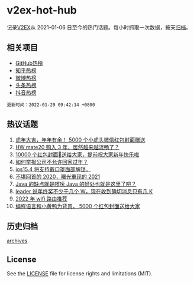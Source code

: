 # v2ex-hot-hub

 记录[V2EX](https://www.v2ex.com/)从 2021-01-06 日至今的热门话题。每小时抓取一次数据，按天[归档](archives)。
 
 ## 相关项目

- [GitHub热榜](https://github.com/snaildev/github-hot-hub)
- [知乎热榜](https://github.com/snaildev/zhihu-hot-hub)
- [微博热榜](https://github.com/snaildev/weibo-hot-hub)
- [头条热榜](https://github.com/snaildev/toutiao-hot-hub)
- [抖音热榜](https://github.com/snaildev/douyin-hot-hub)


 `更新时间：2022-01-29 09:42:14 +0800`

## 热议话题

1. [虎年大吉，年年有余！ 5000 个小虎头微信红包封面赠送](https://www.v2ex.com/t/831093)
1. [HW mate20 购入 3 年，居然越来越流畅了？](https://www.v2ex.com/t/831080)
1. [10000 个红包封面🧧送给大家，提前祝大家新年快乐啦](https://www.v2ex.com/t/831070)
1. [如何举报公司不允许回家过年？](https://www.v2ex.com/t/831129)
1. [ios15.4 将支持戴口罩面部解锁。](https://www.v2ex.com/t/831059)
1. [不堪回首的 2020，曙光重现的 2021](https://www.v2ex.com/t/831067)
1. [Java 的缺点就是啰嗦 Java 的好处也就是这里了吧？](https://www.v2ex.com/t/831086)
1. [leader 说年终奖不少于几个 W，现在收到确切消息只有几 K](https://www.v2ex.com/t/831144)
1. [2022 年 wifi 路由推荐](https://www.v2ex.com/t/831065)
1. [编程语言和小黄鸭为背景， 5000 个红包封面送给大家](https://www.v2ex.com/t/831107)

## 历史归档

[archives](archives)

## License

See the [LICENSE](LICENSE) file for license rights and limitations (MIT).
